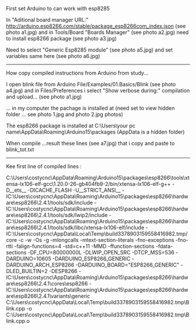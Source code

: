 First set Arduino to can work with esp8285

In "Aditional board manager URL:" http://arduino.esp8266.com/stable/package_esp8266com_index.json (see photo a1.jpg) and in Tools/Board "Boards Manager" (see photo a2.jpg) need to install esp8266 package (see photo a3.jpg)

Need to select "Generic Esp8285 module" (see photo a5.jpg) and set variables same here (see photo a6.jpg)

--------------------------------------------------------------------------------------------------------------------

How copy compiled instructions from Arduino from study... 

I open blink file from Arduino File/Examples/01.Basics/Blink  (see photo a4.jpg) and in Files/Preferences i select "Show verbose during:" compilation and upload... (see photo a1.jpg)

... in my computer the pachage is installed at (need set to view hidden folder ... see photo 1.jpg and photo 2.jpg photos) 

The esp8266 package is installed at C:\Users\your pc name\AppData\Roaming\Arduino15\packages (AppData is a hidden folder)

When compile ...result these lines (see a7.jpg) that i copy and paste to blink_tot.txt

-----------------------------------------------------------------------------------------------------------------------------------------

Kee first line of compiled lines :

C:\Users\costycnc\AppData\Roaming\Arduino15\packages\esp8266\tools\xtensa-lx106-elf-gcc\1.20.0-26-gb404fb9-2/bin/xtensa-lx106-elf-g++ -D__ets__ -DICACHE_FLASH -U__STRICT_ANSI__ -IC:\Users\costycnc\AppData\Roaming\Arduino15\packages\esp8266\hardware\esp8266\2.4.1/tools/sdk/include -IC:\Users\costycnc\AppData\Roaming\Arduino15\packages\esp8266\hardware\esp8266\2.4.1/tools/sdk/lwip2/include -IC:\Users\costycnc\AppData\Roaming\Arduino15\packages\esp8266\hardware\esp8266\2.4.1/tools/sdk/libc/xtensa-lx106-elf/include -IC:\Users\costycnc\AppData\Local\Temp\build3378903159558416982.tmp/core -c -w -Os -g -mlongcalls -mtext-section-literals -fno-exceptions -fno-rtti -falign-functions=4 -std=c++11 -MMD -ffunction-sections -fdata-sections -DF_CPU=80000000L -DLWIP_OPEN_SRC -DTCP_MSS=536 -DARDUINO=10605 -DARDUINO_ESP8266_GENERIC -DARDUINO_ARCH_ESP8266 -DARDUINO_BOARD="ESP8266_GENERIC" -DLED_BUILTIN=2 -DESP8266 -IC:\Users\costycnc\AppData\Roaming\Arduino15\packages\esp8266\hardware\esp8266\2.4.1\cores\esp8266 -IC:\Users\costycnc\AppData\Roaming\Arduino15\packages\esp8266\hardware\esp8266\2.4.1\variants\generic C:\Users\costycnc\AppData\Local\Temp\build3378903159558416982.tmp\Blink.cpp -o C:\Users\costycnc\AppData\Local\Temp\build3378903159558416982.tmp\Blink.cpp.o 

